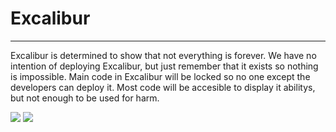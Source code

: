 # Excalibur

---

Excalibur is determined to show that not everything is forever. We have no intention of deploying Excalibur, but just remember that it exists so nothing is impossible. Main code in Excalibur will be locked so no one except the developers can deploy it. Most code will be accesible to display it abilitys, but not enough to be used for harm.

<img src="https://img.shields.io/security-headers?url=https%3A%2F%2Fgithub.com%2FFeesh09%2FExcalibur%2Ftree%2Fmain">
<img src="https://img.shields.io/github/license/Feesh09/Excalibur">
